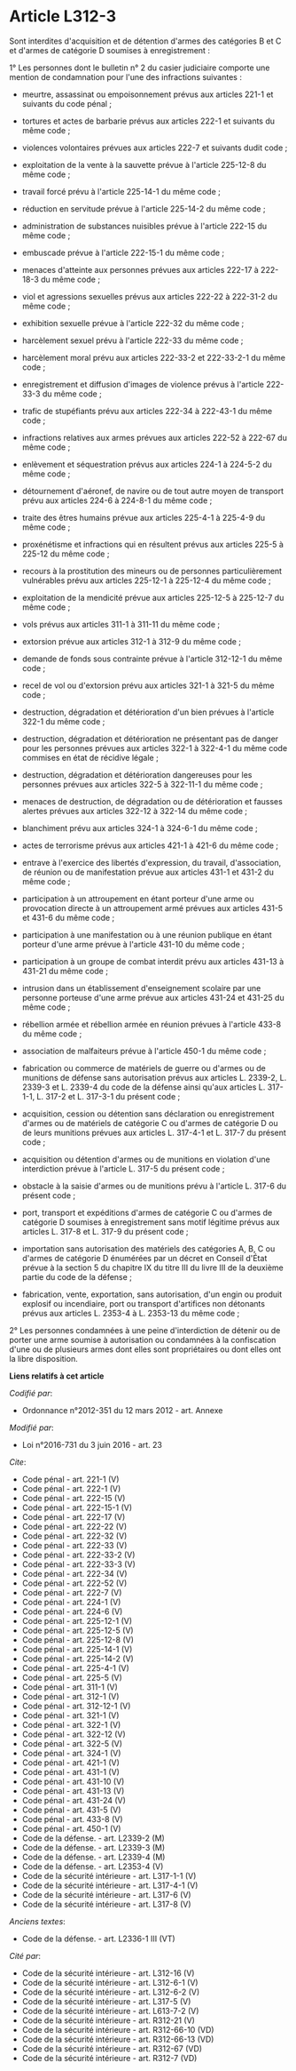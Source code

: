 # Article L312-3

Sont interdites d'acquisition et de détention d'armes des catégories B et C et d'armes de catégorie D soumises à
enregistrement : 

1° Les personnes dont le bulletin n° 2 du casier judiciaire comporte une mention de condamnation pour l'une des infractions
suivantes :

- meurtre, assassinat ou empoisonnement prévus aux articles 221-1 et suivants du code pénal ;

- tortures et actes de barbarie prévus aux articles 222-1 et suivants du même code ;

- violences volontaires prévues aux articles 222-7 et suivants dudit code ;

- exploitation de la vente à la sauvette prévue à l'article 225-12-8 du même code ;

- travail forcé prévu à l'article 225-14-1 du même code ;

- réduction en servitude prévue à l'article 225-14-2 du même code ;

- administration de substances nuisibles prévue à l'article 222-15 du même code ;

- embuscade prévue à l'article 222-15-1 du même code ;

- menaces d'atteinte aux personnes prévues aux articles 222-17 à 222-18-3 du même code ;

- viol et agressions sexuelles prévus aux articles 222-22 à 222-31-2 du même code ;

- exhibition sexuelle prévue à l'article 222-32 du même code ;

- harcèlement sexuel prévu à l'article 222-33 du même code ;

- harcèlement moral prévu aux articles 222-33-2 et 222-33-2-1 du même code ;

- enregistrement et diffusion d'images de violence prévus à l'article 222-33-3 du même code ;

- trafic de stupéfiants prévu aux articles 222-34 à 222-43-1 du même code ;

- infractions relatives aux armes prévues aux articles 222-52 à 222-67 du même code ;

- enlèvement et séquestration prévus aux articles 224-1 à 224-5-2 du même code ;

- détournement d'aéronef, de navire ou de tout autre moyen de transport prévu aux articles 224-6 à 224-8-1 du même code ;

- traite des êtres humains prévue aux articles 225-4-1 à 225-4-9 du même code ;

- proxénétisme et infractions qui en résultent prévus aux articles 225-5 à 225-12 du même code ;

- recours à la prostitution des mineurs ou de personnes particulièrement vulnérables prévu aux articles 225-12-1 à 225-12-4
du même code ;

- exploitation de la mendicité prévue aux articles 225-12-5 à 225-12-7 du même code ;

- vols prévus aux articles 311-1 à 311-11 du même code ;

- extorsion prévue aux articles 312-1 à 312-9 du même code ;

- demande de fonds sous contrainte prévue à l'article 312-12-1 du même code ;

- recel de vol ou d'extorsion prévu aux articles 321-1 à 321-5 du même code ;

- destruction, dégradation et détérioration d'un bien prévues à l'article 322-1 du même code ;

- destruction, dégradation et détérioration ne présentant pas de danger pour les personnes prévues aux articles 322-1 à
322-4-1 du même code commises en état de récidive légale ;

- destruction, dégradation et détérioration dangereuses pour les personnes prévues aux articles 322-5 à 322-11-1 du même
code ;

- menaces de destruction, de dégradation ou de détérioration et fausses alertes prévues aux articles 322-12 à 322-14 du même
code ;

- blanchiment prévu aux articles 324-1 à 324-6-1 du même code ;

- actes de terrorisme prévus aux articles 421-1 à 421-6 du même code ;

- entrave à l'exercice des libertés d'expression, du travail, d'association, de réunion ou de manifestation prévue aux
articles 431-1 et 431-2 du même code ;

- participation à un attroupement en étant porteur d'une arme ou provocation directe à un attroupement armé prévues aux
articles 431-5 et 431-6 du même code ;

- participation à une manifestation ou à une réunion publique en étant porteur d'une arme prévue à l'article 431-10 du même
code ;

- participation à un groupe de combat interdit prévu aux articles 431-13 à 431-21 du même code ;

- intrusion dans un établissement d'enseignement scolaire par une personne porteuse d'une arme prévue aux articles 431-24 et
431-25 du même code ;

- rébellion armée et rébellion armée en réunion prévues à l'article 433-8 du même code ;

- association de malfaiteurs prévue à l'article 450-1 du même code ;

- fabrication ou commerce de matériels de guerre ou d'armes ou de munitions de défense sans autorisation prévus aux articles
L. 2339-2, L. 2339-3 et L. 2339-4 du code de la défense ainsi qu'aux articles L. 317-1-1, L. 317-2 et L. 317-3-1 du présent
code ;

- acquisition, cession ou détention sans déclaration ou enregistrement d'armes ou de matériels de catégorie C ou d'armes de
catégorie D ou de leurs munitions prévues aux articles L. 317-4-1 et L. 317-7 du présent code ;

- acquisition ou détention d'armes ou de munitions en violation d'une interdiction prévue à l'article L. 317-5 du présent
code ;

- obstacle à la saisie d'armes ou de munitions prévu à l'article L. 317-6 du présent code ;

- port, transport et expéditions d'armes de catégorie C ou d'armes de catégorie D soumises à enregistrement sans motif
légitime prévus aux articles L. 317-8 et L. 317-9 du présent code ;

- importation sans autorisation des matériels des catégories A, B, C ou d'armes de catégorie D énumérées par un décret en
Conseil d'État prévue à la section 5 du chapitre IX du titre III du livre III de la deuxième partie du code de la défense ;

- fabrication, vente, exportation, sans autorisation, d'un engin ou produit explosif ou incendiaire, port ou transport
d'artifices non détonants prévus aux articles L. 2353-4 à L. 2353-13 du même code ; 

2° Les personnes condamnées à une peine d'interdiction de détenir ou de porter une arme soumise à autorisation ou condamnées
à la confiscation d'une ou de plusieurs armes dont elles sont propriétaires ou dont elles ont la libre disposition.

**Liens relatifs à cet article**

_Codifié par_:

  - Ordonnance n°2012-351 du 12 mars 2012 - art. Annexe

_Modifié par_:

  - Loi n°2016-731 du 3 juin 2016 - art. 23

_Cite_:

  - Code pénal - art. 221-1 (V)
  - Code pénal - art. 222-1 (V)
  - Code pénal - art. 222-15 (V)
  - Code pénal - art. 222-15-1 (V)
  - Code pénal - art. 222-17 (V)
  - Code pénal - art. 222-22 (V)
  - Code pénal - art. 222-32 (V)
  - Code pénal - art. 222-33 (V)
  - Code pénal - art. 222-33-2 (V)
  - Code pénal - art. 222-33-3 (V)
  - Code pénal - art. 222-34 (V)
  - Code pénal - art. 222-52 (V)
  - Code pénal - art. 222-7 (V)
  - Code pénal - art. 224-1 (V)
  - Code pénal - art. 224-6 (V)
  - Code pénal - art. 225-12-1 (V)
  - Code pénal - art. 225-12-5 (V)
  - Code pénal - art. 225-12-8 (V)
  - Code pénal - art. 225-14-1 (V)
  - Code pénal - art. 225-14-2 (V)
  - Code pénal - art. 225-4-1 (V)
  - Code pénal - art. 225-5 (V)
  - Code pénal - art. 311-1 (V)
  - Code pénal - art. 312-1 (V)
  - Code pénal - art. 312-12-1 (V)
  - Code pénal - art. 321-1 (V)
  - Code pénal - art. 322-1 (V)
  - Code pénal - art. 322-12 (V)
  - Code pénal - art. 322-5 (V)
  - Code pénal - art. 324-1 (V)
  - Code pénal - art. 421-1 (V)
  - Code pénal - art. 431-1 (V)
  - Code pénal - art. 431-10 (V)
  - Code pénal - art. 431-13 (V)
  - Code pénal - art. 431-24 (V)
  - Code pénal - art. 431-5 (V)
  - Code pénal - art. 433-8 (V)
  - Code pénal - art. 450-1 (V)
  - Code de la défense. - art. L2339-2 (M)
  - Code de la défense. - art. L2339-3 (M)
  - Code de la défense. - art. L2339-4 (M)
  - Code de la défense. - art. L2353-4 (V)
  - Code de la sécurité intérieure - art. L317-1-1 (V)
  - Code de la sécurité intérieure - art. L317-4-1 (V)
  - Code de la sécurité intérieure - art. L317-6 (V)
  - Code de la sécurité intérieure - art. L317-8 (V)

_Anciens textes_:

  - Code de la défense. - art. L2336-1 III (VT)

_Cité par_:

  - Code de la sécurité intérieure - art. L312-16 (V)
  - Code de la sécurité intérieure - art. L312-6-1 (V)
  - Code de la sécurité intérieure - art. L312-6-2 (V)
  - Code de la sécurité intérieure - art. L317-5 (V)
  - Code de la sécurité intérieure - art. L613-7-2 (V)
  - Code de la sécurité intérieure - art. R312-21 (V)
  - Code de la sécurité intérieure - art. R312-66-10 (VD)
  - Code de la sécurité intérieure - art. R312-66-13 (VD)
  - Code de la sécurité intérieure - art. R312-67 (VD)
  - Code de la sécurité intérieure - art. R312-7 (VD)

